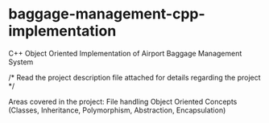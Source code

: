 # baggage-management-cpp-implementation
C++ Object Oriented Implementation of Airport Baggage Management System

/*
Read the project description file attached for details regarding the project
*/

Areas covered in the project:
File handling
Object Oriented Concepts (Classes, Inheritance, Polymorphism, Abstraction, Encapsulation)

